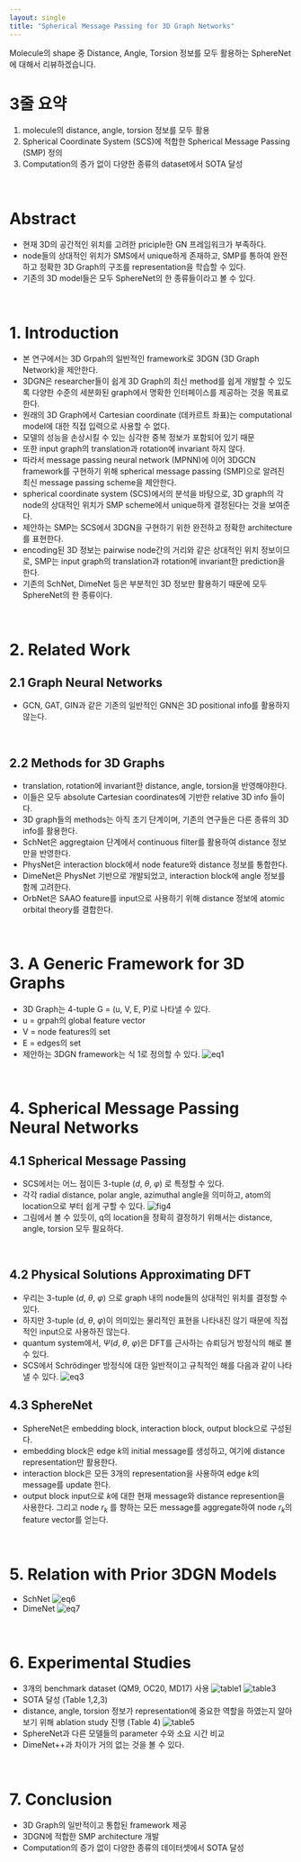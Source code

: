 ```yaml
---
layout: single
title: "Spherical Message Passing for 3D Graph Networks"
---
```


Molecule의 shape 중 Distance, Angle, Torsion 정보를 모두 활용하는 SphereNet에 대해서 리뷰하겠습니다.

# 3줄 요약
1. molecule의 distance, angle, torsion 정보를 모두 활용
2. Spherical Coordinate System (SCS)에 적합한 Spherical Message Passing (SMP) 정의
3. Computation의 증가 없이 다양한 종류의 dataset에서 SOTA 달성
<br />

# Abstract
- 현재 3D의 공간적인 위치를 고려한 priciple한 GN 프레임워크가 부족하다.
- node들의 상대적인 위치가 SMS에서 unique하게 존재하고, SMP를 통하여 완전하고 정확한 3D Graph의 구조를 representation을 학습할 수 있다. 
- 기존의 3D model들은 모두 SphereNet의 한 종류들이라고 볼 수 있다.

<br />

 # 1. Introduction
 - 본 연구에서는 3D Grpah의 일반적인 framework로 3DGN (3D Graph Network)을 제안한다. 
 - 3DGN은 researcher들이 쉽게 3D Graph의 최신 method를 쉽게 개발할 수 있도록 다양한 수준의  세분화된 graph에서 명확한 인터페이스를 제공하는 것을 목표로 한다.
 - 원래의 3D Graph에서 Cartesian coordinate (데카르트 좌표)는 computational model에 대한 직접 입력으로 사용할 수 없다.
 - 모델의 성능을 손상시킬 수 있는 심각한 중복 정보가 포함되어 있기 때문
 - 또한 input graph의 translation과 rotation에 invariant 하지 않다.
 - 따라서 message passing neural network (MPNN)에 이어 3DGCN framework를 구현하기 위해 spherical message passing (SMP)으로 알려진 최신 message passing scheme을 제안한다.
 - spherical coordinate system (SCS)에서의 분석을 바탕으로, 3D graph의 각 node의 상대적인 위치가 SMP scheme에서 unique하게 결정된다는 것을 보여준다.
 - 제안하는 SMP는 SCS에서 3DGN을 구현하기 위한 완전하고 정확한 architecture를 표현한다.
 - encoding된 3D 정보는 pairwise node간의 거리와 같은 상대적인 위치 정보이므로, SMP는 input graph의 translation과 rotation에 invariant한 prediction을 한다.
 - 기존의 SchNet, DimeNet 등은 부분적인 3D 정보만 활용하기 때문에 모두 SphereNet의 한 종류이다.
  
<br />

# 2. Related Work
## 2.1 Graph Neural Networks
- GCN, GAT, GIN과 같은 기존의 일반적인 GNN은 3D positional info를 활용하지 않는다.

<br />

## 2.2 Methods for 3D Graphs
- translation, rotation에 invariant한 distance, angle, torsion을 반영해야한다.
- 이들은 모두 absolute Cartesian coordinates에 기반한 relative 3D info 들이다.
- 3D graph들의 methods는 아직 초기 단계이며, 기존의 연구들은 다른 종류의 3D info를 활용한다.
- SchNet은 aggregtaion 단계에서 continuous filter를 활용하여 distance 정보만을 반영한다.
- PhysNet은 interaction block에서 node feature와 distance 정보를 통합한다.
- DimeNet은 PhysNet 기반으로 개발되었고, interaction block에 angle 정보를 함께 고려한다.
- OrbNet은 SAAO feature를 input으로 사용하기 위해 distance 정보에 atomic orbital theory를 결합한다.

<br />

# 3. A Generic Framework for 3D Graphs
- 3D Graph는 4-tuple G = (u, V, E, P)로 나타낼 수 있다.
- u = grpah의 global feature vector
- V = node features의 set
- E = edges의 set
- 제안하는 3DGN framework는 식 1로 정의할 수 있다.
 ![eq1](../images/2022-02-11-spherenet/eq1.png)

<br />

# 4. Spherical Message Passing Neural Networks
## 4.1 Spherical Message Passing
- SCS에서는 어느 점이든 3-tuple ($d$, $\theta$, $\varphi$) 로 특정할 수 있다.
- 각각 radial distance, polar angle, azimuthal angle을 의미하고, atom의 location으로 부터 쉽게 구할 수 있다.
![fig4](../images/2022-02-11-spherenet/fig4.png)
- 그림에서 볼 수 있듯이, q의 location을 정확히 결정하기 위해서는 distance, angle, torsion 모두 필요하다.

<br />

## 4.2 Physical Solutions Approximating DFT
- 우리는 3-tuple ($d$, $\theta$, $\varphi$) 으로 graph 내의 node들의 상대적인 위치를 결정할 수 있다.
- 하지만 3-tuple ($d$, $\theta$, $\varphi$)이 의미있는 물리적인 표현을 나타내진 않기 때문에 직접적인 input으로 사용하진 않는다.
- quantum system에서, $\Psi$($d$, $\theta$, $\varphi$)은 DFT를 근사하는 슈뢰딩거 방정식의 해로 볼 수 있다.
- SCS에서 Schrödinger 방정식에 대한 일반적이고 규칙적인 해를 다음과 같이 나타낼 수 있다.
![eq3](../images/2022-02-11-spherenet/eq3.png)

## 4.3 SphereNet
- SphereNet은 embedding block, interaction block, output block으로 구성된다.
- embedding block은 edge $k$의 initial message를 생성하고, 여기에 distance representation만 활용한다.
- interaction block은 모든 3개의 representation을 사용하여 edge $k$의 message를 update 한다.
- output block input으로 $k$에 대한 현재 message와 distance represention을 사용한다. 그리고 node $r_{k}$ 를 향하는 모든 message를 aggregate하여 node $r_{k}$의 feature vector를 얻는다.

<br />

# 5. Relation with Prior 3DGN Models
- SchNet
![eq6](../images/2022-02-11-spherenet/eq6.png)
- DimeNet
![eq7](../images/2022-02-11-spherenet/eq7.png)

<br />

# 6. Experimental Studies
- 3개의 benchmark dataset (QM9, OC20, MD17) 사용
![table1](../images/2022-02-11-spherenet/table1.png)
![table3](../images/2022-02-11-spherenet/table3.png)
- SOTA 달성 (Table 1,2,3)
- distance, angle, torsion 정보가 representation에 중요한 역할을 하였는지 알아보기 위해 ablation study 진행 (Table 4)
![table5](../images/2022-02-11-spherenet/table5.png)
- SphereNet과 다른 모델들의 parameter 수와 소요 시간 비교
- DimeNet++과 차이가 거의 없는 것을 볼 수 있다.

<br />

# 7. Conclusion
- 3D Graph의 일반적이고 통합된 framework 제공
- 3DGN에 적합한 SMP architecture 개발
- Computation의 증가 없이 다양한 종류의 데이터셋에서 SOTA 달성
